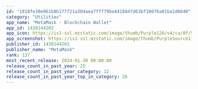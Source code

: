 ```yaml
---
id: "1810fe30e061b8b177f21a304aea7fff79be441884fd63bf10076a01ba1d6640"
category: "Utilities"
app_name: "MetaMask - Blockchain Wallet"
app_id: 1438144202
app_icon: https://is1-ssl.mzstatic.com/image/thumb/Purple126/v4/ca/0f/56/ca0f565e-4b08-a446-3172-f81b48f783de/AppIcon-0-0-1x_U007emarketing-0-8-0-85-220.png/1024x1024bb.png
app_screenshot: https://is1-ssl.mzstatic.com/image/thumb/PurpleSource116/v4/93/de/37/93de3761-2ac0-3af7-6337-7366beec69ac/43aa9852-e26b-483f-b5f0-650c21be6779_Size1_1.png/1242x2688bb.png
publisher_id: 1438144201
publisher_name: "MetaMask"
rank: 137
most_recent_release: 2024-01-30 00:00:00
release_count_in_past_year: 25
release_count_in_past_year_category: 12
release_count_in_past_year_top_in_category: 26
---
```

